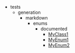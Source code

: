 - tests
    - generation
        - markdown
            - enums
                - documented
                    - [MyClass1](tests/generation/markdown/enums/documented/MyClass1.md)
                    - [MyEnum1](tests/generation/markdown/enums/documented/MyEnum1.md)
                    - [MyEnum2](tests/generation/markdown/enums/documented/MyEnum2.md)
